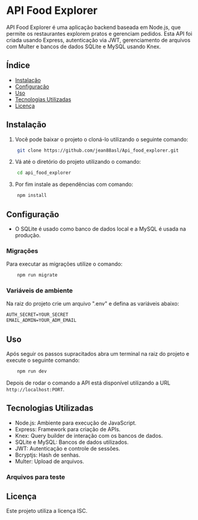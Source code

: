 # API Food Explorer

API Food Explorer é uma aplicação backend baseada em Node.js, que permite os restaurantes explorem pratos e gerenciam pedidos. Esta API foi criada usando Express, autenticação via JWT, gerenciamento de arquivos com Multer e bancos de dados SQLite e MySQL usando Knex.

## Índice

- [Instalação](#instalação)
- [Configuração](#configuração)
- [Uso](#uso)
- [Tecnologias Utilizadas](#tecnologias-utilizadas)
- [Licença](#licença)


## Instalação

1. Você pode baixar o projeto o cloná-lo utilizando o seguinte comando:

```bash
    git clone https://github.com/jean88asl/Api_food_explorer.git
```

2. Vá até o diretório do projeto utilizando o comando:

```bash
    cd api_food_explorer
```

3. Por fim instale as dependências com comando:

```bash
    npm install
```

## Configuração

- O SQLite é usado como banco de dados local e a MySQL é usada na produção.

### Migrações

Para executar as migrações utilize o comando:

```bash
    npm run migrate
```

### Variáveis de ambiente

Na raiz do projeto crie um arquivo ".env" e defina as variáveis abaixo:

 ```cl
AUTH_SECRET=YOUR_SECRET
EMAIL_ADMIN=YOUR_ADM_EMAIL
```

## Uso

Após seguir os passos supracitados abra um terminal na raiz do projeto e execute o seguinte comando:

```bash
    npm run dev
```

Depois de rodar o comando a API está disponível utilizando a URL `http://localhost:PORT`.

## Tecnologias Utilizadas

- Node.js: Ambiente para execução de JavaScript.
- Express: Framework para criação de APIs.
- Knex: Query builder de interação com os bancos de dados.
- SQLite e MySQL: Bancos de dados utilizados.
- JWT: Autenticação e controle de sessões.
- Bcryptjs: Hash de senhas.
- Multer: Upload de arquivos.

### Arquivos para teste

## Licença

Este projeto utiliza a licença ISC.
